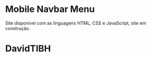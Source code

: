 # Mobile Navbar Menu

Site disponivel com as linguagens HTML, CSS e JavaScript, site em construção.
# DavidTIBH

